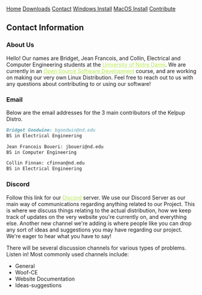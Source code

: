 <a href="../Home/index.html" class="btn">Home</a> <a href="../Instructions/Releases.html" class="btn">Downloads</a> <a href="../Contact/contact.html" class="btn">Contact</a> <a href="../Instructions/WindowsDownload.html" class="btn">Windows Install</a> <a href="../Instructions/MacDownload.html" class="btn">MacOS Install</a> <a href="https://github.com/kelpup/woof-CE" class="btn">Contribute</a> 

## Contact Information

### About Us
Hello! Our names are Bridget, Jean Francois, and Collin, Electrical and Computer Engineering students at the <a href="https://www.nd.edu/" style="color: #b5e853; text-decoration: underline;text-decoration-style: dotted;">University of Notre Dame</a>. We are currently in an <a href="https://www3.nd.edu/~pbui/teaching/cse.40677.sp22/" style="color: #b5e853; text-decoration: underline;text-decoration-style: dotted;">Open Source Software Development</a> course, and are working on making our very own Linux Distribution. Feel free to reach out to us with any questions about contributing to or using our software! 


### Email

Below are the email addresses for the 3 main contributors of the Kelpup Distro. 
```markdown
Bridget Goodwine: bgoodwin@nd.edu
BS in Electrical Engineering

Jean Francois Boueri: jboueri@nd.edu
BS in Computer Engineering

Collin Finnan: cfinnan@nd.edu
BS in Electrical Engineering
```

### Discord

Follow this link for our <a href="https://discord.com/invite/kuksdwRVrG" style="color: #b5e853; text-decoration: underline;text-decoration-style: dotted;">Discord</a> server. We use our Discord Server as our main way of communications regarding anything related to our Project. This is where we discuss things relating to the actual distribution, how we keep track of updates on the very website you're currently on, and everything else. Another new channel we're adding is where people like you can drop any sort of ideas and suggestions you may have regarding our project. We're eager to hear what you have to say!

There will be several discussion channels for various types of problems. 
Listen in! Most commonly used channels include:
- General
- Woof-CE
- Website Documentation
- Ideas-suggestions
